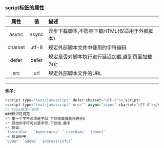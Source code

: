 ### script标签的属性  
属性 | 值 | 描述
:----:|:----:|:----
async | async | 异步下载脚本,不影响下载HTML(仅适用于外部脚本)
charset |utf-8 | 规定外部脚本文件中使用的字符编码
defer | defer | 规定是否对脚本执行进行延迟加载,直到页面加载为止
src | url |规定外部脚本文件的URL
----
**例子:**
```javascript
<script type="text/javascript" defer charset="UTF-8"></script>
<script type="text/javascript" src="" async="async" charset="UTF-8"></script>
// type属性可省略
###标识符规范
+* 第一个字符必须是字母,下划线或者美元符号$  
+* 其他的字符可以是字母,下划线,数字  
+* 例如:
`footerBar`  `bannerArea` `_userName` `$home2`
-+ 错误例子:
`88Bar` `&demo` `address(info)`